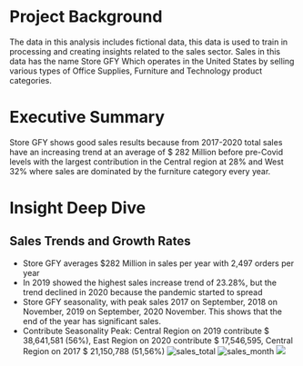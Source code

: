 # Project Background
The data in this analysis includes fictional data, this data is used to train in processing and creating insights related to the sales sector. Sales in this data has the name Store GFY Which operates in the United States by selling various types of Office Supplies, Furniture and Technology product categories.

# Executive Summary
Store GFY shows good sales results because from 2017-2020 total sales have an increasing trend at an average of $ 282 Million before pre-Covid levels with the largest contribution in the Central region at 28% and West 32% where sales are dominated by the furniture category every year.

  
# Insight Deep Dive
## Sales Trends and Growth Rates
- Store GFY averages $282 Million in sales per year with 2,497 orders per year
- In 2019 showed the highest sales increase trend of 23.28%, but the trend declined in 2020 because the pandemic started to spread
- Store GFY seasonality, with peak sales 2017 on September, 2018 on November, 2019 on September, 2020 November.  This shows that the end of the year
  has significant sales.
- Contribute Seasonality Peak: Central Region on 2019 contribute $ 38,641,581 (56%), East Region on 2020 contribute $ 17,546,595, Central Region on 2017 $ 21,150,788 (51,56%)
![sales_total](https://github.com/danendrafi/tes1/blob/main/visualization/total_sales.png)
![sales_month](http://github.com/danendrafi/tes1/blob/main/visualization/total_sales_by_month.png)
![](https://github.com/danendrafi/tes1/blob/main/visualization/count_mont.png)

